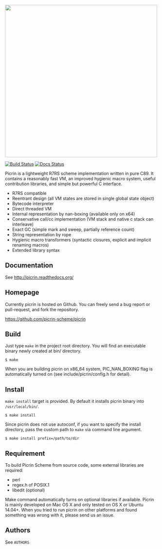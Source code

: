 <img width="500" src="https://raw.githubusercontent.com/picrin-scheme/picrin/master/etc/picrin-logo-fin01-02.png"></img>

[![Build Status](https://travis-ci.org/picrin-scheme/picrin.png?branch=master)](https://travis-ci.org/picrin-scheme/picrin)
[![Docs Status](https://readthedocs.org/projects/picrin/badge/?version=latest)](https://picrin.readthedocs.org/)

Picrin is a lightweight R7RS scheme implementation written in pure C89. It contains a reasonably fast VM, an improved hygienic macro system, useful contribution libraries, and simple but powerful C interface.

- R7RS compatible
- Reentrant design (all VM states are stored in single global state object)
- Bytecode interpreter
- Direct threaded VM
- Internal representation by nan-boxing (available only on x64)
- Conservative call/cc implementation (VM stack and native c stack can interleave)
- Exact GC (simple mark and sweep, partially reference count)
- String representation by rope
- Hygienic macro transformers (syntactic closures, explicit and implicit renaming macros)
- Extended library syntax

## Documentation

See http://picrin.readthedocs.org/

## Homepage

Currently picrin is hosted on Github. You can freely send a bug report or pull-request, and fork the repository.

https://github.com/picrin-scheme/picrin

## Build

Just type `make` in the project root directory. You will find an executable binary newly created at bin/ directory.

    $ make

When you are building picrin on x86_64 system, PIC_NAN_BOXING flag is automatically turned on (see include/picrin/config.h for detail).

## Install

`make install` target is provided. By default it installs picrin binary into `/usr/local/bin/`.

	$ make install

Since picrin does not use autoconf, if you want to specify the install directory, pass the custom path to `make` via command line argument.

	$ make install prefix=/path/to/dir

## Requirement

To build Picrin Scheme from source code, some external libraries are required:

- perl
- regex.h of POSIX.1
- libedit (optional)

Make command automatically turns on optional libraries if available.
Picrin is mainly developed on Mac OS X and only tested on OS X or Ubuntu 14.04+. When you tried to run picrin on other platforms and found something was wrong with it, please send us an issue.

## Authors

See `AUTHORS`
